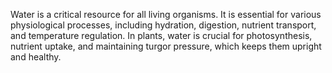 Water is a critical resource for all living organisms. It is essential for various physiological processes, including hydration, digestion, nutrient transport, and temperature regulation. In plants, water is crucial for photosynthesis, nutrient uptake, and maintaining turgor pressure, which keeps them upright and healthy.